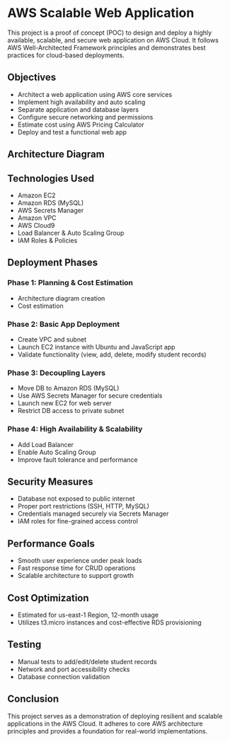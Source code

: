 # AWS Scalable Web Application

This project is a proof of concept (POC) to design and deploy a highly available, scalable, and secure web application on AWS Cloud. It follows AWS Well-Architected Framework principles and demonstrates best practices for cloud-based deployments.

## Objectives

- Architect a web application using AWS core services
- Implement high availability and auto scaling
- Separate application and database layers
- Configure secure networking and permissions
- Estimate cost using AWS Pricing Calculator
- Deploy and test a functional web app

## Architecture Diagram

## Technologies Used

- Amazon EC2
- Amazon RDS (MySQL)
- AWS Secrets Manager
- Amazon VPC
- AWS Cloud9
- Load Balancer & Auto Scaling Group
- IAM Roles & Policies

## Deployment Phases

### Phase 1: Planning & Cost Estimation

- Architecture diagram creation
- Cost estimation

### Phase 2: Basic App Deployment

- Create VPC and subnet
- Launch EC2 instance with Ubuntu and JavaScript app
- Validate functionality (view, add, delete, modify student records)

### Phase 3: Decoupling Layers

- Move DB to Amazon RDS (MySQL)
- Use AWS Secrets Manager for secure credentials
- Launch new EC2 for web server
- Restrict DB access to private subnet

### Phase 4: High Availability & Scalability

- Add Load Balancer
- Enable Auto Scaling Group
- Improve fault tolerance and performance

## Security Measures

- Database not exposed to public internet
- Proper port restrictions (SSH, HTTP, MySQL)
- Credentials managed securely via Secrets Manager
- IAM roles for fine-grained access control

## Performance Goals

- Smooth user experience under peak loads
- Fast response time for CRUD operations
- Scalable architecture to support growth

## Cost Optimization

- Estimated for us-east-1 Region, 12-month usage
- Utilizes t3.micro instances and cost-effective RDS provisioning

## Testing

- Manual tests to add/edit/delete student records
- Network and port accessibility checks
- Database connection validation

## Conclusion

This project serves as a demonstration of deploying resilient and scalable applications in the AWS Cloud. It adheres to core AWS architecture principles and provides a foundation for real-world implementations.
